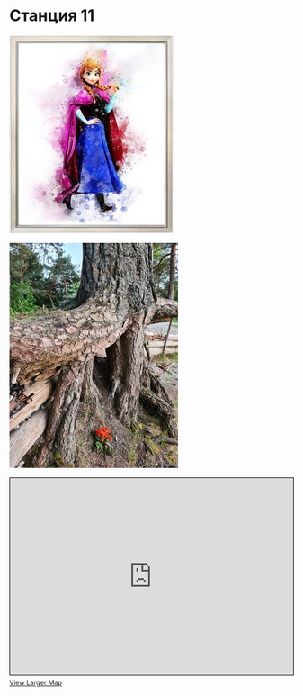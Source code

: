 <script>if (!document.cookie.split('; ').find(row => row.startsWith('questStarted'))) { window.location.href = "/404" }</script>

# Станция 11

![Stage 11](img/11.jpg)

![Path 11](path/11.jpg)

<iframe width="100%" height="350" frameborder="0" scrolling="no" marginheight="0" marginwidth="0" src="https://www.openstreetmap.org/export/embed.html?bbox=24.86291885375977%2C59.4580371413974%2C24.871587753295902%2C59.4618588228221&amp;layer=mapnik&amp;marker=59.459948036117225%2C24.867253303527832" style="border: 1px solid black"></iframe><br/><small><a href="https://www.openstreetmap.org/?mlat=59.45995&amp;mlon=24.86725#map=17/59.45995/24.86725&amp;layers=N">View Larger Map</a></small>